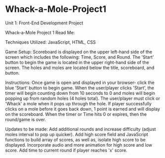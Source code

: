 # Whack-a-Mole-Project1
Unit 1: Front-End Development Project

Whack-a-Mole Project 1 Read Me:

Techniques Utilized: 
JavaScript, HTML, CSS

Game Setup:
Scoreboard is displayed on the upper left-hand side of the screen which includes the following: Time, Score, and Round. 
The 'Start' button to begin the game is located in the upper right-hand side of the screen. 
The holes and moles are located below the title, scoreboard, and button. 

Instructions:
Once game is open and displayed in your browser- click the blue 'Start' button to begin game.
When the user/player clicks 'Start', the timer will begin counting down from 10 seconds to 0 and moles will begin popping up from random holes (4 holes total). 
The user/player must click or 'Whack' a mole when it pops up through the hole. 
If player successfully clicks on a mole before it goes back down, 1 point is earned and will display on the scoreboard. 
When the timer or Time hits 0 or expires, then the round/game is over. 

Updates to be made:
Add additional rounds and increase difficulty (adjust moles interval to pop up quicker).
Add high score field and JavaScript functions to build array of scores, as well as, isolate high score to be displayed. 
Incorporate audio and more animation for high score and low score.
Add time to current round if player reaches 'x' score. 
